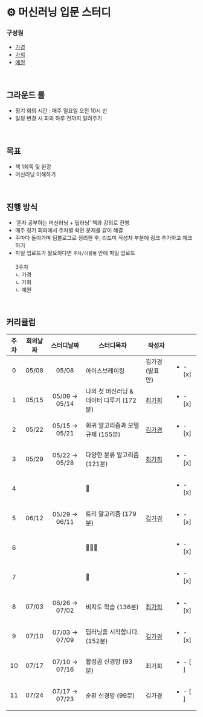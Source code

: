 # ⚙ 머신러닝 입문 스터디
### 구성원

- [가경](https://github.com/GaGa-Kim)
- [가희](https://github.com/cutehumanS2) 
- [예원](https://github.com/dolylupec)
</br>

## 그라운드 룰

- 정기 회의 시간 : 매주 일요일 오전 10시 반
- 일정 변경 시 회의 하루 전까지 알려주기
</br>

## 목표

- 책  1회독 및 완강
- 머신러닝 이해하기
</br>

## 진행 방식

- ‘혼자 공부하는 머신러닝 + 딥러닝’ 책과 강의로 진행
- 매주 정기 회의에서 주차별 확인 문제를 같이 해결
- 주마다 돌아가며 팀블로그로 정리한 후, 리드미 작성자 부분에 링크 추가하고 체크하기
- 파일 업로드가 필요하다면 `주차/이름별` 안에 파일 업로드</br></br>
3주차<br>
ㄴ 가경<br>
ㄴ 가희<br>
ㄴ 예원<br>

</br>

## 커리큘럼

|주차|회의날짜|스터디날짜|스터디목차|작성자||
|:-------:|:----:|:----:|----|----|----|
|0|05/08|05/08|아이스브레이킹|김가경 (발표만)|<ul><li>- [x] </li></ul>|
|1|05/15|05/09 → 05/14|나의 첫 머신러닝 & 데이터 다루기 (172분)|[최가희](https://dsc-sookmyung.tistory.com/320)|<ul><li>- [x] </li></ul>|
|2|05/22|05/15 → 05/21|회귀 알고리즘과 모델 규제 (155분)|[김가경](https://dsc-sookmyung.tistory.com/321)|<ul><li>- [x] </li></ul>|
|3|05/29|05/22 → 05/28|다양한 분류 알고리즘 (121분)|[최가희](https://dsc-sookmyung.tistory.com/324)|<ul><li>- [x] </li></ul>|
|4|||🤸||<ul><li>- [x] </li></ul>|
|5|06/12|05/29 → 06/11|트리 알고리즘 (179분)|[김가경](https://dsc-sookmyung.tistory.com/330?category=1044418)|<ul><li>- [x] </li></ul>|
|6|||🤸🏻‍♀️||<ul><li>- [x] </li></ul>|
|7|||🤸||<ul><li>- [x] </li></ul>|
|8|07/03|06/26 → 07/02|	비지도 학습 (136분)|[최가희](https://dsc-sookmyung.tistory.com/344)|<ul><li>- [x] </li></ul>|
|9|07/10|07/03 → 07/09|딥러닝을 시작합니다. (152분)|[김가경](https://dsc-sookmyung.tistory.com/346)|<ul><li>- [x] </li></ul>|
|10|07/17|07/10 → 07/16|	합성곱 신경망 (93분)|	최가희|<ul><li>- [ ] </li></ul>|
|11|07/24|07/17 → 07/23|	순환 신경망 (99분)|	김가경|<ul><li>- [ ] </li></ul>|
